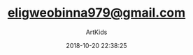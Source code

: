 ---
index: 5103
title: "eligweobinna979@gmail.com"
subtitle: ""
author: "ArtKids"
date: "2018-10-20 22:38:25"
seo:
  description: ""
content: "eligweobinna979@gmail.com
Eligwe Obinna"
status: "published"
comment_status: "closed"
modified: "2018-10-20 22:38:25"
type: "flamingo_contact"
comment_count: 0
tags: []
---